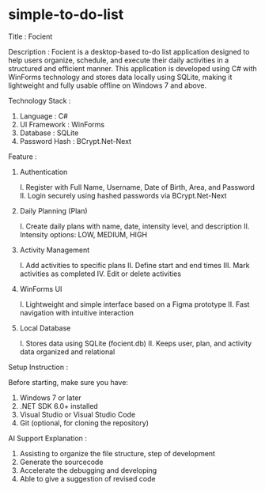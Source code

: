 # simple-to-do-list

Title : Focient

Description : Focient is a desktop-based to-do list application designed to help users organize, schedule, and execute their daily activities in a structured and efficient manner. This application is developed using C# with WinForms technology and stores data locally using SQLite, making it lightweight and fully usable offline on Windows 7 and above.

Technology Stack : 
1. Language : C#
2. UI Framework : WinForms
3. Database : SQLite
4. Password Hash : BCrypt.Net-Next

Feature :
1. Authentication

    I. Register with Full Name, Username, Date of Birth, Area, and Password
    II. Login securely using hashed passwords via BCrypt.Net-Next

2. Daily Planning (Plan)

    I. Create daily plans with name, date, intensity level, and description
    II. Intensity options: LOW, MEDIUM, HIGH

3. Activity Management

    I. Add activities to specific plans
    II. Define start and end times
    III. Mark activities as completed
    IV. Edit or delete activities

4. WinForms UI

    I. Lightweight and simple interface based on a Figma prototype
    II. Fast navigation with intuitive interaction

5. Local Database

    I. Stores data using SQLite (focient.db)
    II. Keeps user, plan, and activity data organized and relational

Setup Instruction : 

Before starting, make sure you have:
1. Windows 7 or later
2. .NET SDK 6.0+ installed
3. Visual Studio or Visual Studio Code
4. Git (optional, for cloning the repository)


AI Support Explanation : 
1. Assisting to organize the file structure, step of development
2. Generate the sourcecode
3. Accelerate the debugging and developing
4. Able to give a suggestion of revised code